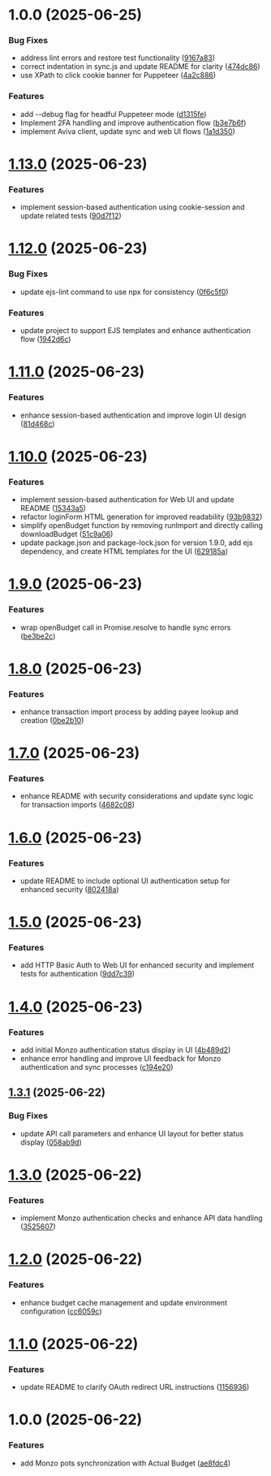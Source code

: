 # 1.0.0 (2025-06-25)


### Bug Fixes

* address lint errors and restore test functionality ([9167a83](https://github.com/rjlee/actual-aviva-pension/commit/9167a831a5c0eabecc06a8717c02dda550a880fa))
* correct indentation in sync.js and update README for clarity ([474dc86](https://github.com/rjlee/actual-aviva-pension/commit/474dc86136e72560781e0511ad89394bbeaa4ced))
* use XPath to click cookie banner for Puppeteer ([4a2c886](https://github.com/rjlee/actual-aviva-pension/commit/4a2c88691525190c56e3cdaf6a3ae45efa2e89c5))


### Features

* add --debug flag for headful Puppeteer mode ([d1315fe](https://github.com/rjlee/actual-aviva-pension/commit/d1315fe2d4db28c1078d573b2c228812dd2bca4d))
* Implement 2FA handling and improve authentication flow ([b3e7b6f](https://github.com/rjlee/actual-aviva-pension/commit/b3e7b6f7f19ab558a642864c81590c1730e4fafc))
* implement Aviva client, update sync and web UI flows ([1a1d350](https://github.com/rjlee/actual-aviva-pension/commit/1a1d350538419c3c7bc180b8263d80d52aa3f0d6))

# [1.13.0](https://github.com/rjlee/actual-monzo-pots/compare/v1.12.0...v1.13.0) (2025-06-23)


### Features

* implement session-based authentication using cookie-session and update related tests ([90d7f12](https://github.com/rjlee/actual-monzo-pots/commit/90d7f126ad2036733ab77969895064786e129176))

# [1.12.0](https://github.com/rjlee/actual-monzo-pots/compare/v1.11.0...v1.12.0) (2025-06-23)


### Bug Fixes

* update ejs-lint command to use npx for consistency ([0f6c5f0](https://github.com/rjlee/actual-monzo-pots/commit/0f6c5f086abd5aa0548e1f21111488a257d27e6f))


### Features

* update project to support EJS templates and enhance authentication flow ([1942d6c](https://github.com/rjlee/actual-monzo-pots/commit/1942d6c935e149f446da0d275d64d8254ef43948))

# [1.11.0](https://github.com/rjlee/actual-monzo-pots/compare/v1.10.0...v1.11.0) (2025-06-23)


### Features

* enhance session-based authentication and improve login UI design ([81d468c](https://github.com/rjlee/actual-monzo-pots/commit/81d468ca8453335bd7251e98000522160ec98595))

# [1.10.0](https://github.com/rjlee/actual-monzo-pots/compare/v1.9.0...v1.10.0) (2025-06-23)


### Features

* implement session-based authentication for Web UI and update README ([15343a5](https://github.com/rjlee/actual-monzo-pots/commit/15343a54ee4485512e1a64d43fb4fecaf37e1144))
* refactor loginForm HTML generation for improved readability ([93b9832](https://github.com/rjlee/actual-monzo-pots/commit/93b98321c374dc234b5db3fa3d101863db8b2548))
* simplify openBudget function by removing runImport and directly calling downloadBudget ([51c9a06](https://github.com/rjlee/actual-monzo-pots/commit/51c9a069ceac589dc6d470c81a2c6ecaa39d1a11))
* update package.json and package-lock.json for version 1.9.0, add ejs dependency, and create HTML templates for the UI ([629185a](https://github.com/rjlee/actual-monzo-pots/commit/629185ab34c94145d513fb755c86ed7dc79bd7b0))

# [1.9.0](https://github.com/rjlee/actual-monzo-pots/compare/v1.8.0...v1.9.0) (2025-06-23)


### Features

* wrap openBudget call in Promise.resolve to handle sync errors ([be3be2c](https://github.com/rjlee/actual-monzo-pots/commit/be3be2c5e233b242f56d0421fbcb580d9a9cd091))

# [1.8.0](https://github.com/rjlee/actual-monzo-pots/compare/v1.7.0...v1.8.0) (2025-06-23)


### Features

* enhance transaction import process by adding payee lookup and creation ([0be2b10](https://github.com/rjlee/actual-monzo-pots/commit/0be2b102f0332aa5aaea49c200ac62924e593d79))

# [1.7.0](https://github.com/rjlee/actual-monzo-pots/compare/v1.6.0...v1.7.0) (2025-06-23)


### Features

* enhance README with security considerations and update sync logic for transaction imports ([4682c08](https://github.com/rjlee/actual-monzo-pots/commit/4682c0855d4e612bf25baa3f27e573fc59b0a036))

# [1.6.0](https://github.com/rjlee/actual-monzo-pots/compare/v1.5.0...v1.6.0) (2025-06-23)


### Features

* update README to include optional UI authentication setup for enhanced security ([802418a](https://github.com/rjlee/actual-monzo-pots/commit/802418a0dda51b5375ab111ad9601fef781ab6d0))

# [1.5.0](https://github.com/rjlee/actual-monzo-pots/compare/v1.4.0...v1.5.0) (2025-06-23)


### Features

* add HTTP Basic Auth to Web UI for enhanced security and implement tests for authentication ([9dd7c39](https://github.com/rjlee/actual-monzo-pots/commit/9dd7c39c32f40697b7d88c4d835c71e4856d1356))

# [1.4.0](https://github.com/rjlee/actual-monzo-pots/compare/v1.3.1...v1.4.0) (2025-06-23)


### Features

* add initial Monzo authentication status display in UI ([4b489d2](https://github.com/rjlee/actual-monzo-pots/commit/4b489d2502d944bdac55f56450db0badaceafce8))
* enhance error handling and improve UI feedback for Monzo authentication and sync processes ([c194e20](https://github.com/rjlee/actual-monzo-pots/commit/c194e209ed8414b3902838fa8ffc9848a58ff198))

## [1.3.1](https://github.com/rjlee/actual-monzo-pots/compare/v1.3.0...v1.3.1) (2025-06-22)


### Bug Fixes

* update API call parameters and enhance UI layout for better status display ([058ab9d](https://github.com/rjlee/actual-monzo-pots/commit/058ab9d1d0e96c25f13a5df9682ce7dec35fb1c0))

# [1.3.0](https://github.com/rjlee/actual-monzo-pots/compare/v1.2.0...v1.3.0) (2025-06-22)


### Features

* implement Monzo authentication checks and enhance API data handling ([3525607](https://github.com/rjlee/actual-monzo-pots/commit/3525607dbb22825c1520a1d418e509e147a76a38))

# [1.2.0](https://github.com/rjlee/actual-monzo-pots/compare/v1.1.0...v1.2.0) (2025-06-22)


### Features

* enhance budget cache management and update environment configuration ([cc6059c](https://github.com/rjlee/actual-monzo-pots/commit/cc6059c9f67cce81b5b8d88748ce84ee2c534be4))

# [1.1.0](https://github.com/rjlee/actual-monzo-pots/compare/v1.0.0...v1.1.0) (2025-06-22)


### Features

* update README to clarify OAuth redirect URL instructions ([1156936](https://github.com/rjlee/actual-monzo-pots/commit/1156936aad5ac87edcd14731b22bb7a28395cd0b))

# 1.0.0 (2025-06-22)


### Features

* add Monzo pots synchronization with Actual Budget ([ae8fdc4](https://github.com/rjlee/actual-monzo-pots/commit/ae8fdc45a6c455f65f7b2954c4c487ad5f777292))
